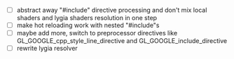 - [ ] abstract away "#include" directive processing and don't mix local shaders and lygia shaders resolution in one step
- [ ] make hot reloading work with nested "#include"s
- [ ] maybe add more, switch to preprocessor directives like GL_GOOGLE_cpp_style_line_directive and GL_GOOGLE_include_directive
- [ ] rewrite lygia resolver